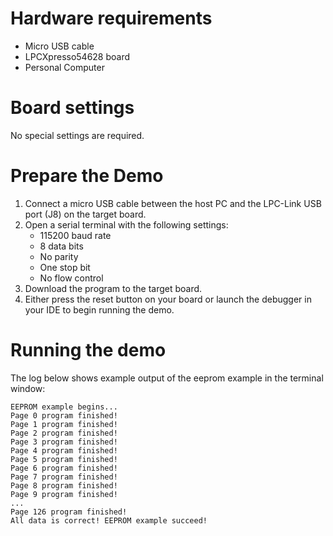 Hardware requirements
=====================
- Micro USB cable
- LPCXpresso54628 board
- Personal Computer

Board settings
============
No special settings are required.

Prepare the Demo
===============
1.  Connect a micro USB cable between the host PC and the LPC-Link USB port (J8) on the target board.
2.  Open a serial terminal with the following settings:
    - 115200 baud rate
    - 8 data bits
    - No parity
    - One stop bit
    - No flow control
3.  Download the program to the target board.
4.  Either press the reset button on your board or launch the debugger in your IDE to begin running the demo.

Running the demo
================
The log below shows example output of the eeprom example in the terminal window:
~~~~~~~~~~~~~~~~~~~~~~~~~~~~~~~~~~~
EEPROM example begins...
Page 0 program finished!
Page 1 program finished!
Page 2 program finished!
Page 3 program finished!
Page 4 program finished!
Page 5 program finished!
Page 6 program finished!
Page 7 program finished!
Page 8 program finished!
Page 9 program finished!
...
Page 126 program finished!
All data is correct! EEPROM example succeed!
~~~~~~~~~~~~~~~~~~~~~~~~~~~~~~~~~~~
